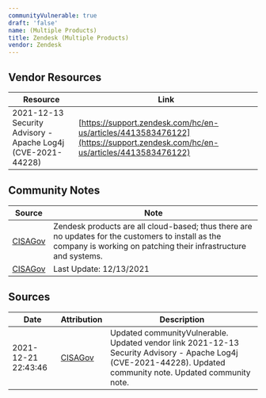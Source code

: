 ```yaml
---
communityVulnerable: true
draft: 'false'
name: (Multiple Products)
title: Zendesk (Multiple Products)
vendor: Zendesk
---
```


## Vendor Resources
| Resource | Link |
| --- | --- |
| 2021-12-13 Security Advisory - Apache Log4j (CVE-2021-44228) | [https://support.zendesk.com/hc/en-us/articles/4413583476122](https://support.zendesk.com/hc/en-us/articles/4413583476122) |


## Community Notes
| Source | Note |
| --- | --- |
| [CISAGov](https://raw.githubusercontent.com/cisagov/log4j-affected-db/develop/README.md) | Zendesk products are all cloud-based; thus there are no updates for the customers to install as the company is working on patching their infrastructure and systems. |
| [CISAGov](https://raw.githubusercontent.com/cisagov/log4j-affected-db/develop/README.md) | Last Update: 12/13/2021 |

## Sources
| Date | Attribution | Description |
| --- | --- | --- |
| 2021-12-21 22:43:46 | [CISAGov](https://raw.githubusercontent.com/cisagov/log4j-affected-db/develop/README.md) | Updated communityVulnerable. Updated vendor link 2021-12-13 Security Advisory - Apache Log4j (CVE-2021-44228). Updated community note. Updated community note.  |
